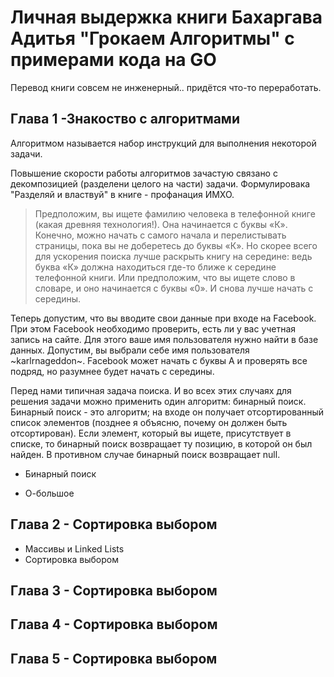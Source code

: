 # Личная выдержка книги Бахаргава Адитья "Грокаем Алгоритмы" с примерами кода на GO #


Перевод книги совсем не инженерный.. придётся что-то переработать.

## Глава 1 -Знакоство с алгоритмами ##

Алгоритмом называется набор инструкций для выполнения некоторой 
задачи. 

Повышение скорости работы алгоритмов зачастую связано с декомпозицией (разделени целого на части) задачи. Формулировака "Разделяй и властвуй" в книге - профанация ИМХО. 

> Предположим, вы ищете фамилию человека в телефонной книге (какая древняя технология!). Она начинается с буквы «К». Конечно, можно начать с самого начала и перелистывать страницы, пока вы не доберетесь до буквы «К». Но скорее всего для ускорения поиска лучше раскрыть книгу на середине: ведь буква «К» должна находиться где-то ближе к середине телефонной книги. Или предположим, что вы ищете слово в словаре, и оно начинается с буквы «0». И снова лучше начать с середины.

Теперь допустим, что вы вводите свои данные при входе на Facebook. При этом Facebook необходимо проверить, есть ли у вас учетная запись на сайте. Для этого ваше имя пользователя нужно найти в базе данных. Допустим, вы выбрали себе имя пользователя ~karlrnageddon~. Facebook может начать с буквы А и проверять все подряд, но разумнее будет начать с середины. 

Перед нами типичная задача поиска. И во всех этих случаях для решения 
задачи можно применить один алгоритм: бинарный поиск. Бинарный поиск - это алгоритм; на входе он получает отсортированный список элементов (позднее я объясню, почему он должен быть отсортирован). Если элемент, который вы ищете, присутствует в списке, то бинарный поиск возвращает ту позицию, в которой он был найден. В противном случае бинарный поиск возвращает null. </code>

- Бинарный поиск



- О-большое

## Глава 2 - Сортировка выбором ## 

- Массивы и Linked Lists
- Сортировка выбором

## Глава 3 - Сортировка выбором ## 

## Глава 4 - Сортировка выбором ## 

## Глава 5 - Сортировка выбором ## 
